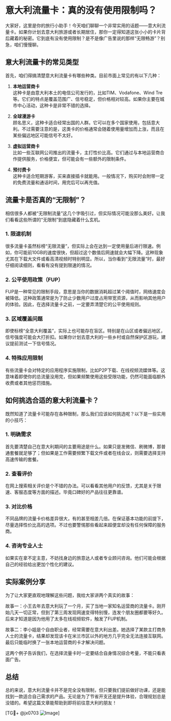 # 意大利流量卡：真的没有使用限制吗？

大家好，这里是你的旅行小助手！今天咱们聊聊一个非常实用的话题——意大利流量卡。如果你计划去意大利旅游或者长期居住，那你一定得知道这张小小的卡片背后藏着的秘密。它到底有没有使用限制？是不是像广告里说的那样“无限畅游”？别急，咱们慢慢聊。

## 意大利流量卡的常见类型

首先，咱们得搞清楚意大利流量卡有哪些种类。目前市面上常见的有以下几种：

1. **本地运营商卡**  
   这种卡是由意大利本土的电信公司发行的，比如TIM、Vodafone、Wind Tre等。它们的特点是覆盖范围广、信号稳定，但价格相对较高。如果你主要在城市中心活动，这种卡是非常不错的选择。

2. **全球漫游卡**  
   顾名思义，这种卡适合经常出国的人群。它可以在多个国家使用，包括意大利。不过需要注意的是，这类卡的价格通常会随着使用量增加而上涨，而且在某些偏远地区可能信号不太好。

3. **虚拟运营商卡**  
   比如一些互联网公司推出的流量卡，主打性价比高。它们通过与本地运营商合作提供服务，价格便宜，但可能会有一些额外的限制条件。

4. **预付费卡**  
   这种卡适合短期游客，买来直接插卡就能用。一般情况下，购买时会附带一定的免费流量和通话时间，用完后可以再充值。

## 流量卡是否真的“无限制”？

相信很多人都被“无限制流量”这几个字吸引过，但实际情况可能没那么美好。让我们看看这些所谓的“无限制”到底隐藏着什么玄机。

### 1. **限速机制**
   很多流量卡虽然标榜“无限流量”，但实际上会在达到一定使用量后进行限速。例如，你可能前10GB的速度很快，但超过这个数值后网速就会大幅下降。这种现象尤其在下载大文件或看高清视频时特别明显。所以，当你看到“无限流量”时，最好仔细阅读细则，看看有没有提到限速的情况。

### 2. **公平使用政策（FUP）**
   FUP是一种常见的限制手段，意思是当你的数据消耗超过某个阈值时，网络速度会被降低。这种政策通常是为了防止少数用户过度占用带宽资源，从而影响其他用户的体验。因此，在选择流量卡之前，一定要弄清楚它的公平使用规则。

### 3. **区域覆盖问题**
   即使标榜“全意大利覆盖”，实际上也可能存在盲区。特别是在山区或者偏远地区，信号强度可能会大打折扣。如果你计划去意大利的一些乡村或自然保护区游玩，建议提前测试一下信号情况。

### 4. **特殊应用限制**
   有些流量卡会对特定的应用程序实施限制，比如P2P下载、在线视频流媒体等。这意味着即使你的总流量没用完，但如果频繁使用这些受限功能，仍然可能面临额外收费或者其他惩罚措施。

## 如何挑选合适的意大利流量卡？

既然知道了流量卡可能存在各种限制，那么我们应该如何挑选呢？以下是一些实用的小技巧：

### 1. **明确需求**
   首先要清楚自己在意大利期间的主要用途是什么。如果只是发微信、刷微博，那普通套餐就足够了；但如果是工作需要频繁下载文件或者在线会议，则需要选择支持高速传输的套餐。

### 2. **查看评价**
   在网上搜索相关评价是个不错的办法。可以看看其他用户的反馈，尤其是关于限速、客服态度等方面的描述。毕竟口碑好的产品往往更靠谱。

### 3. **对比价格**
   不同品牌的流量卡价格差异很大，有的甚至相差几倍。在保证基本功能的前提下，尽量选择性价比高的选项。不过也要警惕那些看起来超便宜却没有任何保障的服务商。

### 4. **咨询专业人士**
   如果实在拿不定主意，不妨找身边的旅意达人或者专业顾问咨询。他们可能会根据自己的经验给出更加个性化的建议。

## 实际案例分享

为了让大家更直观地理解这些问题，我给大家讲两个真实的故事：

故事一：小王去年去意大利玩了一个月，买了当地一家知名运营商的流量卡。刚开始几天一切正常，但到了第三周发现网速变得特别慢，连发个朋友圈都要等好久。后来才知道是因为他用了太多在线视频软件，触发了FUP机制。

故事二：李小姐是个自由职业者，经常需要在意大利出差。她选择了某款主打商务人士的流量卡，结果却发现该卡在米兰市区以外的地方几乎完全无法连接互联网。最后只能临时换了一张本地运营商的卡才解决问题。

这两个例子告诉我们，在选择流量卡时一定要结合自身情况综合考量，不能只看表面广告。

## 总结

总的来说，意大利流量卡并不是完全没有限制，但只要我们提前做好功课，还是能找到一款适合自己需求的产品。无论是为了节省开支还是提升体验，合理规划总是没错的。希望这篇文章能帮助到即将前往意大利的朋友！

[TG💪+ @jx0703 ![Image](https://github.com/user-attachments/assets/dbca1d08-cadb-493c-b0ec-ad6f7a83f270)]